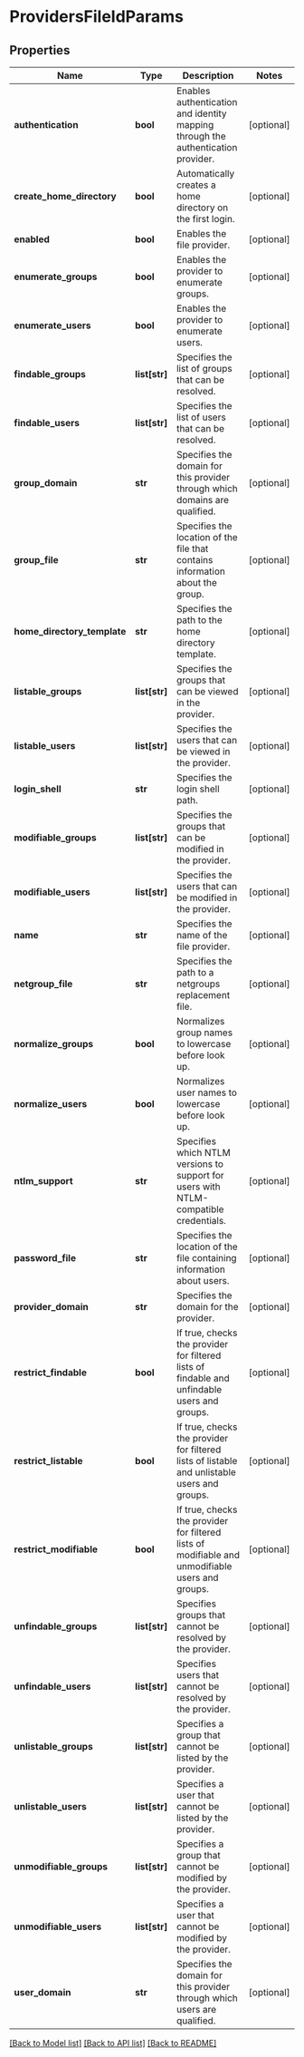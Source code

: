 # ProvidersFileIdParams

## Properties
Name | Type | Description | Notes
------------ | ------------- | ------------- | -------------
**authentication** | **bool** | Enables authentication and identity mapping through the authentication provider. | [optional] 
**create_home_directory** | **bool** | Automatically creates a home directory on the first login. | [optional] 
**enabled** | **bool** | Enables the file provider. | [optional] 
**enumerate_groups** | **bool** | Enables the provider to enumerate groups. | [optional] 
**enumerate_users** | **bool** | Enables the provider to enumerate users. | [optional] 
**findable_groups** | **list[str]** | Specifies the list of groups that can be resolved. | [optional] 
**findable_users** | **list[str]** | Specifies the list of users that can be resolved. | [optional] 
**group_domain** | **str** | Specifies the domain for this provider through which domains are qualified. | [optional] 
**group_file** | **str** | Specifies the location of the file that contains information about the group. | [optional] 
**home_directory_template** | **str** | Specifies the path to the home directory template. | [optional] 
**listable_groups** | **list[str]** | Specifies the groups that can be viewed in the provider. | [optional] 
**listable_users** | **list[str]** | Specifies the users that can be viewed in the provider. | [optional] 
**login_shell** | **str** | Specifies the login shell path. | [optional] 
**modifiable_groups** | **list[str]** | Specifies the groups that can be modified in the provider. | [optional] 
**modifiable_users** | **list[str]** | Specifies the users that can be modified in the provider. | [optional] 
**name** | **str** | Specifies the name of the file provider. | [optional] 
**netgroup_file** | **str** | Specifies the path to a netgroups replacement file. | [optional] 
**normalize_groups** | **bool** | Normalizes group names to lowercase before look up. | [optional] 
**normalize_users** | **bool** | Normalizes user names to lowercase before look up. | [optional] 
**ntlm_support** | **str** | Specifies which NTLM versions to support for users with NTLM-compatible credentials. | [optional] 
**password_file** | **str** | Specifies the location of the file containing information about users. | [optional] 
**provider_domain** | **str** | Specifies the domain for the provider. | [optional] 
**restrict_findable** | **bool** | If true, checks the provider for filtered lists of findable and unfindable users and groups. | [optional] 
**restrict_listable** | **bool** | If true, checks the provider for filtered lists of listable and unlistable users and groups. | [optional] 
**restrict_modifiable** | **bool** | If true, checks the provider for filtered lists of modifiable and unmodifiable users and groups. | [optional] 
**unfindable_groups** | **list[str]** | Specifies groups that cannot be resolved by the provider. | [optional] 
**unfindable_users** | **list[str]** | Specifies users that cannot be resolved by the provider. | [optional] 
**unlistable_groups** | **list[str]** | Specifies a group that cannot be listed by the provider. | [optional] 
**unlistable_users** | **list[str]** | Specifies a user that cannot be listed by the provider. | [optional] 
**unmodifiable_groups** | **list[str]** | Specifies a group that cannot be modified by the provider. | [optional] 
**unmodifiable_users** | **list[str]** | Specifies a user that cannot be modified by the provider. | [optional] 
**user_domain** | **str** | Specifies the domain for this provider through which users are qualified. | [optional] 

[[Back to Model list]](../README.md#documentation-for-models) [[Back to API list]](../README.md#documentation-for-api-endpoints) [[Back to README]](../README.md)


